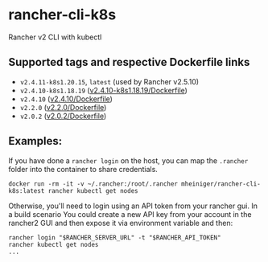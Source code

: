 # rancher-cli-k8s
Rancher v2 CLI with kubectl

## Supported tags and respective Dockerfile links
* `v2.4.11-k8s1.20.15`, `latest` (used by Rancher v2.5.10)
* `v2.4.10-k8s1.18.19` ([v2.4.10-k8s1.18.19/Dockerfile](https://github.com/mheiniger/rancher-cli-k8s/blob/cliv2.4.10/Dockerfile))
* `v2.4.10` ([v2.4.10/Dockerfile](https://github.com/mheiniger/rancher-cli-k8s/blob/cliv2.4.10/Dockerfile))
* `v2.2.0` ([v2.2.0/Dockerfile](https://github.com/mheiniger/rancher-cli-k8s/blob/cliv2.2.0/Dockerfile))
* `v2.0.2` ([v2.0.2/Dockerfile](https://github.com/mheiniger/rancher-cli-k8s/blob/v2.0.2/Dockerfile))


## Examples:

If you have done a `rancher login` on the host, you can map the `.rancher` folder into the container to share credentials.

`docker run -rm -it -v ~/.rancher:/root/.rancher mheiniger/rancher-cli-k8s:latest rancher kubectl get nodes`

Otherwise, you'll need to login using an API token from your rancher gui. In a build scenario You could create a new API key from your account in the rancher2 GUI and then expose it via environment variable and then:

```
rancher login "$RANCHER_SERVER_URL" -t "$RANCHER_API_TOKEN"
rancher kubectl get nodes
...
```

